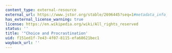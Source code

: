 ```yaml
---
content_type: external-resource
external_url: https://www.jstor.org/stable/2696445?seq=1#metadata_info_tab_contents
has_external_license_warning: true
license: https://en.wikipedia.org/wiki/All_rights_reserved
status: ''
title: '"Choice and Procrastination'
uid: f151ed1f-7e43-4f07-8115-efa68621bec1
wayback_url: ''
---
```

